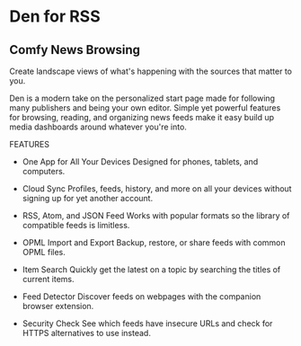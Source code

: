 # Den for RSS

## Comfy News Browsing

Create landscape views of what's happening with the sources that matter to you.

Den is a modern take on the personalized start page made for following many publishers and being your own editor. Simple yet powerful features for browsing, reading, and organizing news feeds make it easy build up media dashboards around whatever you're into.

FEATURES

+ One App for All Your Devices
Designed for phones, tablets, and computers.

+ Cloud Sync
Profiles, feeds, history, and more on all your devices without signing up for yet another account.

+ RSS, Atom, and JSON Feed
Works with popular formats so the library of compatible feeds is limitless.

+ OPML Import and Export
Backup, restore, or share feeds with common OPML files.

+ Item Search
Quickly get the latest on a topic by searching the titles of current items.

+ Feed Detector
Discover feeds on webpages with the companion browser extension.

+ Security Check
See which feeds have insecure URLs and check for HTTPS alternatives to use instead.

